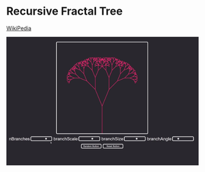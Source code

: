 # Recursive Fractal Tree
[WikiPedia](https://en.wikipedia.org/wiki/Fractal_tree_index)

[![Screenshot](/tree.gif)](https://nonvegan.github.io/recursive-fractal-tree)
